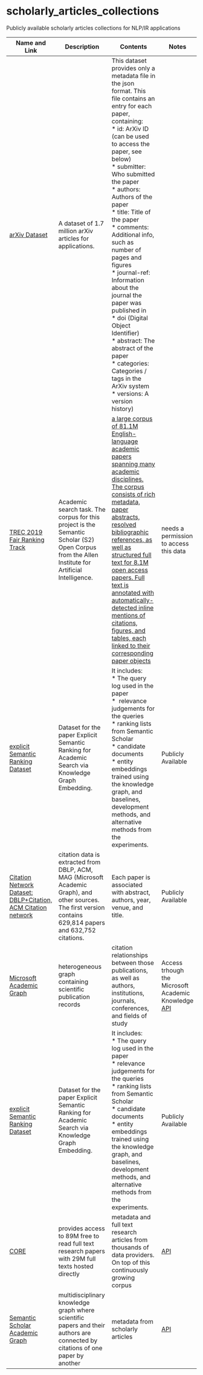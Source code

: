 # scholarly_articles_collections
Publicly available scholarly articles collections for NLP/IR applications


Name and Link|Description|Contents|Notes
------|---|---|--|
[arXiv Dataset](https://www.kaggle.com/datasets/Cornell-University/arxiv)|A dataset of 1.7 million arXiv articles for applications.|This dataset provides only a metadata file in the json format. This file contains an entry for each paper, containing: <br /> * 		id: ArXiv ID (can be used to access the paper, see below) <br /> *  		submitter: Who submitted the paper <br /> *  		authors: Authors of the paper <br /> *  		title: Title of the paper <br /> * 		comments: Additional info, such as number of pages and figures <br /> * 		journal-ref: Information about the journal the paper was published in <br /> * 		doi (Digital Object Identifier) <br /> * 		abstract: The abstract of the paper <br /> * 	categories: Categories / tags in the ArXiv system <br /> * 		versions: A version history)||
[TREC 2019 Fair Ranking Track](https://fair-trec.github.io/2019/)|Academic search task. The corpus for this project is the Semantic Scholar (S2) Open Corpus from the Allen Institute for Artificial Intelligence.|[a large corpus of 81.1M English-language academic papers spanning many academic disciplines. The corpus consists of rich metadata, paper abstracts, resolved bibliographic references, as well as structured full text for 8.1M open access papers. Full text is annotated with automatically-detected inline mentions of citations, figures, and tables, each linked to their corresponding paper objects](https://aclanthology.org/2020.acl-main.447/)|needs a permission to access this data|
[explicit Semantic Ranking Dataset](https://allenai.org/data/esr)|Dataset for the paper Explicit Semantic Ranking for Academic Search via Knowledge Graph Embedding.|It includes: <br /> *		The query log used in the paper <br /> *		 relevance judgements for the queries <br /> *		ranking lists from Semantic Scholar <br /> *		candidate documents <br /> *		entity embeddings trained using the knowledge graph, and baselines, development methods, and alternative methods from the experiments.|Publicly Available|
[Citation Network Dataset: DBLP+Citation, ACM Citation network](https://www.aminer.org/citation)|citation data is extracted from DBLP, ACM, MAG (Microsoft Academic Graph), and other sources. The first version contains 629,814 papers and 632,752 citations.| Each paper is associated with abstract, authors, year, venue, and title.|Publicly Available|
[Microsoft Academic Graph](https://www.microsoft.com/en-us/research/project/microsoft-academic-graph/)|heterogeneous graph containing scientific publication records| citation relationships between those publications, as well as authors, institutions, journals, conferences, and fields of study|Access trhough the Microsoft Academic Knowledge [API](https://www.microsoft.com/en-us/research/project/academic-knowledge/)
[explicit Semantic Ranking Dataset](https://allenai.org/data/esr)|Dataset for the paper Explicit Semantic Ranking for Academic Search via Knowledge Graph Embedding.|It includes: <br /> *		The query log used in the paper <br /> *		 relevance judgements for the queries <br /> *		ranking lists from Semantic Scholar <br /> *		candidate documents <br /> *		entity embeddings trained using the knowledge graph, and baselines, development methods, and alternative methods from the experiments.|Publicly Available|
[CORE](https://core.ac.uk)|provides access to 89M free to read full text research papers with 29M full texts hosted directly|metadata and full text research articles from thousands of data providers. On top of this continuously growing corpus|[API](https://core.ac.uk/services/api)|
[Semantic Scholar Academic Graph](https://www.semanticscholar.org/product/api)| multidisciplinary knowledge graph where scientific papers and their authors are connected by citations of one paper by another|metadata from scholarly articles|[API](https://www.semanticscholar.org/product/api#Partner-Form)
